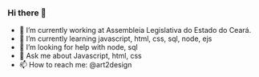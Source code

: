 ### Hi there 👋


- 🔭 I’m currently working at Assembleia Legislativa do Estado do Ceará.
- 🌱 I’m currently learning javascript, html, css, sql, node, ejs
- 🤔 I’m looking for help with node, sql
- 💬 Ask me about Javascript, html, css
- 📫 How to reach me: @art2design

